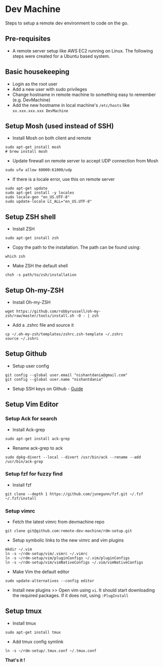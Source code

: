# Dev Machine
Steps to setup a remote dev environment to code on the go.

## Pre-requisites
- A remote server setup like AWS EC2 running on Linux. The following steps were created for a Ubuntu based system.

## Basic housekeeping
- Login as the root user
- Add a new user with sudo privileges
- Change hostname in remote machine to something easy to remember (e.g. DevMachine)
- Add the new hostname in local machine's `/etc/hosts` like `xx.xxx.xxx.xxx DevMachine`

## Setup Mosh (used instead of SSH)
- Install Mosh on both client and remote
```
sudo apt-get install mosh
# brew install mosh
```
- Update firewall on remote server to accept UDP connection from Mosh
```
sudo ufw allow 60000:61000/udp
```
- If there is a locale error, use this on remote server
```
sudo apt-get update
sudo apt-get install -y locales
sudo locale-gen "en_US.UTF-8"
sudo update-locale LC_ALL="en_US.UTF-8"
```

## Setup ZSH shell
- Install ZSH
```
sudo apt-get install zsh
```
- Copy the path to the installation. The path can be found using:
```
which zsh
```
- Make ZSH the default shell
```
chsh -s path/to/zsh/installation
```

## Setup Oh-my-ZSH
- Install Oh-my-ZSH
```
wget https://github.com/robbyrussell/oh-my-zsh/raw/master/tools/install.sh -O - | zsh
```
- Add a .zshrc file and source it
```
cp ~/.oh-my-zsh/templates/zshrc.zsh-template ~/.zshrc
source ~/.zshrc
```

## Setup Github
- Setup user config
```
git config --global user.email "nishantdania@gmail.com"
git config --global user.name "nishantdania"
```
- Setup SSH keys on Github - [Guide](https://help.github.com/en/articles/connecting-to-github-with-ssh)

## Setup Vim Editor

### Setup Ack for search
- Install Ack-grep
```
sudo apt-get install ack-grep
```
- Rename ack-grep to ack
```
sudo dpkg-divert --local --divert /usr/bin/ack --rename --add /usr/bin/ack-grep
```

### Setup fzf for fuzzy find
- Install fzf
```
git clone --depth 1 https://github.com/junegunn/fzf.git ~/.fzf
~/.fzf/install
```
### Setup vimrc
- Fetch the latest vimrc from devmachine repo
```
git clone git@github.com:remote-dev-machine/rdm-setup.git
```
- Setup symbolic links to the new vimrc and vim plugins
```
mkdir ~/.vim
ln -s ~/rdm-setup/vim/.vimrc ~/.vimrc
ln -s ~/rdm-setup/vim/pluginConfigs ~/.vim/pluginConfigs
ln -s ~/rdm-setup/vim/vimNativeConfigs ~/.vim/vimNativeConfigs
```
- Make Vim the default editor
```
sudo update-alternatives --config editor
```
- Install new plugins >> Open vim using `vi`. It should start downloading the required packages. If it does not, using `:PlugInstall`

## Setup tmux
- Install tmux
```
sudo apt-get install tmux
```
- Add tmux config symlink
```
ln -s ~/rdm-setup/.tmux.conf ~/.tmux.conf
```

**That's it !**
